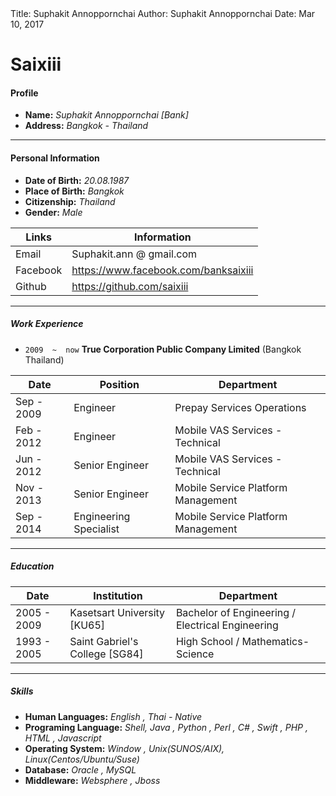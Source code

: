 <link rel="stylesheet" href="/markdown.css">
<style>
    .markdown-body {
        box-sizing: border-box;
        min-width: 200px;
        max-width: 980px;
        margin: 0 auto;
        padding: 45px;
    }
</style>
Title: Suphakit Annoppornchai
Author: Suphakit Annoppornchai
Date:   Mar 10, 2017  


# Saixiii


#### Profile
* **Name:**  _Suphakit Annoppornchai [Bank]_
* **Address:**  _Bangkok - Thailand_

-----
#### Personal Information
* **Date of Birth:** _20.08.1987_
* **Place of Birth:** _Bangkok_
* **Citizenship:** _Thailand_
* **Gender:** _Male_

|Links|Information|
|--------------|-----|
|Email|Suphakit.ann @ gmail.com|
|Facebook|https://www.facebook.com/banksaixiii|
|Github|https://github.com/saixiii|

-----
##### Work Experience
* `2009  ~  now`   **True Corporation Public Company Limited**  (Bangkok Thailand)

|Date| Position|Department|
|------|-----------|---------------|
|Sep - 2009 | Engineer | Prepay Services Operations |
|Feb - 2012 | Engineer  | Mobile VAS Services - Technical |
|Jun - 2012 | Senior Engineer | Mobile VAS Services - Technical |
|Nov - 2013 | Senior Engineer | Mobile Service Platform Management |
|Sep - 2014 | Engineering Specialist | Mobile Service Platform Management |

-----
##### Education

|Date|Institution|Department|
|----|-----------|----------|
|2005 - 2009|Kasetsart University [KU65]|Bachelor of Engineering / Electrical Engineering|
|1993 - 2005|Saint Gabriel's College [SG84]|High School / Mathematics-Science|

-----
##### Skills
* **Human Languages:** _English , Thai - Native_
* **Programing Language:** _Shell,  Java , Python , Perl , C# , Swift , PHP , HTML , Javascript_
* **Operating System:** _Window , Unix(SUNOS/AIX), Linux(Centos/Ubuntu/Suse)_
* **Database:** _Oracle , MySQL_
* **Middleware:** _Websphere , Jboss_




